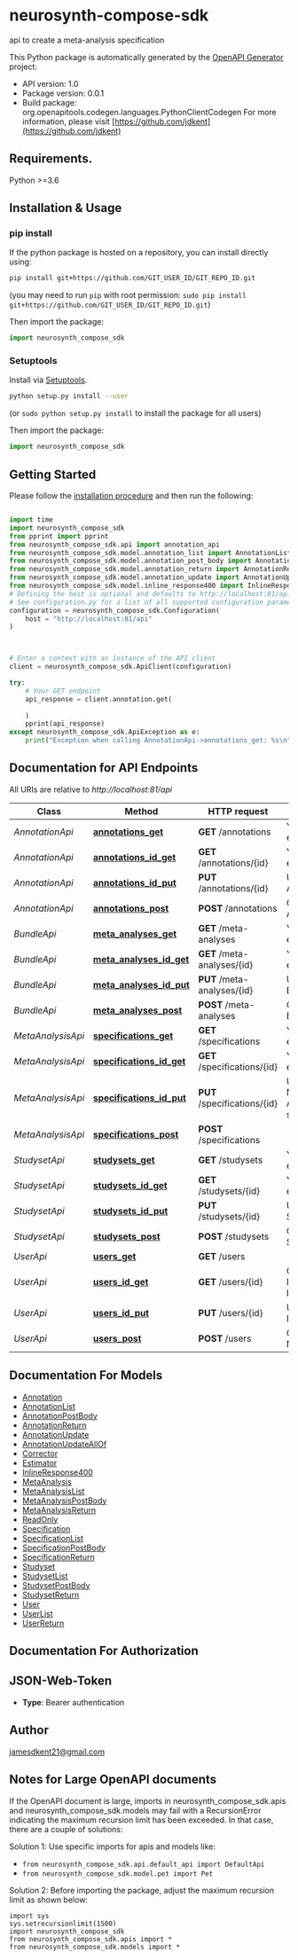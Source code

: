 # neurosynth-compose-sdk
api to create a meta-analysis specification

This Python package is automatically generated by the [OpenAPI Generator](https://openapi-generator.tech) project:

- API version: 1.0
- Package version: 0.0.1
- Build package: org.openapitools.codegen.languages.PythonClientCodegen
For more information, please visit [https://github.com/jdkent](https://github.com/jdkent)

## Requirements.

Python >=3.6

## Installation & Usage
### pip install

If the python package is hosted on a repository, you can install directly using:

```sh
pip install git+https://github.com/GIT_USER_ID/GIT_REPO_ID.git
```
(you may need to run `pip` with root permission: `sudo pip install git+https://github.com/GIT_USER_ID/GIT_REPO_ID.git`)

Then import the package:
```python
import neurosynth_compose_sdk
```

### Setuptools

Install via [Setuptools](http://pypi.python.org/pypi/setuptools).

```sh
python setup.py install --user
```
(or `sudo python setup.py install` to install the package for all users)

Then import the package:
```python
import neurosynth_compose_sdk
```

## Getting Started

Please follow the [installation procedure](#installation--usage) and then run the following:

```python

import time
import neurosynth_compose_sdk
from pprint import pprint
from neurosynth_compose_sdk.api import annotation_api
from neurosynth_compose_sdk.model.annotation_list import AnnotationList
from neurosynth_compose_sdk.model.annotation_post_body import AnnotationPostBody
from neurosynth_compose_sdk.model.annotation_return import AnnotationReturn
from neurosynth_compose_sdk.model.annotation_update import AnnotationUpdate
from neurosynth_compose_sdk.model.inline_response400 import InlineResponse400
# Defining the host is optional and defaults to http://localhost:81/api
# See configuration.py for a list of all supported configuration parameters.
configuration = neurosynth_compose_sdk.Configuration(
    host = "http://localhost:81/api"
)



# Enter a context with an instance of the API client
client = neurosynth_compose_sdk.ApiClient(configuration)

try:
    # Your GET endpoint
    api_response = client.annotation.get(
    
    )
    pprint(api_response)
except neurosynth_compose_sdk.ApiException as e:
    print("Exception when calling AnnotationApi->annotations_get: %s\n" % e)
```

## Documentation for API Endpoints

All URIs are relative to *http://localhost:81/api*

Class | Method | HTTP request | Description
------------ | ------------- | ------------- | -------------
*AnnotationApi* | [**annotations_get**](docs/AnnotationApi.md#annotations_get) | **GET** /annotations | Your GET endpoint
*AnnotationApi* | [**annotations_id_get**](docs/AnnotationApi.md#annotations_id_get) | **GET** /annotations/{id} | Your GET endpoint
*AnnotationApi* | [**annotations_id_put**](docs/AnnotationApi.md#annotations_id_put) | **PUT** /annotations/{id} | Update Annotation
*AnnotationApi* | [**annotations_post**](docs/AnnotationApi.md#annotations_post) | **POST** /annotations | Create Annotation
*BundleApi* | [**meta_analyses_get**](docs/BundleApi.md#meta_analyses_get) | **GET** /meta-analyses | Your GET endpoint
*BundleApi* | [**meta_analyses_id_get**](docs/BundleApi.md#meta_analyses_id_get) | **GET** /meta-analyses/{id} | Your GET endpoint
*BundleApi* | [**meta_analyses_id_put**](docs/BundleApi.md#meta_analyses_id_put) | **PUT** /meta-analyses/{id} | Update Bundle
*BundleApi* | [**meta_analyses_post**](docs/BundleApi.md#meta_analyses_post) | **POST** /meta-analyses | Create Bundle
*MetaAnalysisApi* | [**specifications_get**](docs/MetaAnalysisApi.md#specifications_get) | **GET** /specifications | Your GET endpoint
*MetaAnalysisApi* | [**specifications_id_get**](docs/MetaAnalysisApi.md#specifications_id_get) | **GET** /specifications/{id} | Your GET endpoint
*MetaAnalysisApi* | [**specifications_id_put**](docs/MetaAnalysisApi.md#specifications_id_put) | **PUT** /specifications/{id} | Update Meta-Analysis specification
*MetaAnalysisApi* | [**specifications_post**](docs/MetaAnalysisApi.md#specifications_post) | **POST** /specifications | 
*StudysetApi* | [**studysets_get**](docs/StudysetApi.md#studysets_get) | **GET** /studysets | Your GET endpoint
*StudysetApi* | [**studysets_id_get**](docs/StudysetApi.md#studysets_id_get) | **GET** /studysets/{id} | Your GET endpoint
*StudysetApi* | [**studysets_id_put**](docs/StudysetApi.md#studysets_id_put) | **PUT** /studysets/{id} | Update Studyset
*StudysetApi* | [**studysets_post**](docs/StudysetApi.md#studysets_post) | **POST** /studysets | Create Studyset
*UserApi* | [**users_get**](docs/UserApi.md#users_get) | **GET** /users | 
*UserApi* | [**users_id_get**](docs/UserApi.md#users_id_get) | **GET** /users/{id} | Get User Info by User ID
*UserApi* | [**users_id_put**](docs/UserApi.md#users_id_put) | **PUT** /users/{id} | Update User Information
*UserApi* | [**users_post**](docs/UserApi.md#users_post) | **POST** /users | Create A New User


## Documentation For Models

 - [Annotation](docs/Annotation.md)
 - [AnnotationList](docs/AnnotationList.md)
 - [AnnotationPostBody](docs/AnnotationPostBody.md)
 - [AnnotationReturn](docs/AnnotationReturn.md)
 - [AnnotationUpdate](docs/AnnotationUpdate.md)
 - [AnnotationUpdateAllOf](docs/AnnotationUpdateAllOf.md)
 - [Corrector](docs/Corrector.md)
 - [Estimator](docs/Estimator.md)
 - [InlineResponse400](docs/InlineResponse400.md)
 - [MetaAnalysis](docs/MetaAnalysis.md)
 - [MetaAnalysisList](docs/MetaAnalysisList.md)
 - [MetaAnalysisPostBody](docs/MetaAnalysisPostBody.md)
 - [MetaAnalysisReturn](docs/MetaAnalysisReturn.md)
 - [ReadOnly](docs/ReadOnly.md)
 - [Specification](docs/Specification.md)
 - [SpecificationList](docs/SpecificationList.md)
 - [SpecificationPostBody](docs/SpecificationPostBody.md)
 - [SpecificationReturn](docs/SpecificationReturn.md)
 - [Studyset](docs/Studyset.md)
 - [StudysetList](docs/StudysetList.md)
 - [StudysetPostBody](docs/StudysetPostBody.md)
 - [StudysetReturn](docs/StudysetReturn.md)
 - [User](docs/User.md)
 - [UserList](docs/UserList.md)
 - [UserReturn](docs/UserReturn.md)


## Documentation For Authorization


## JSON-Web-Token

- **Type**: Bearer authentication


## Author

jamesdkent21@gmail.com


## Notes for Large OpenAPI documents
If the OpenAPI document is large, imports in neurosynth_compose_sdk.apis and neurosynth_compose_sdk.models may fail with a
RecursionError indicating the maximum recursion limit has been exceeded. In that case, there are a couple of solutions:

Solution 1:
Use specific imports for apis and models like:
- `from neurosynth_compose_sdk.api.default_api import DefaultApi`
- `from neurosynth_compose_sdk.model.pet import Pet`

Solution 2:
Before importing the package, adjust the maximum recursion limit as shown below:
```
import sys
sys.setrecursionlimit(1500)
import neurosynth_compose_sdk
from neurosynth_compose_sdk.apis import *
from neurosynth_compose_sdk.models import *
```

